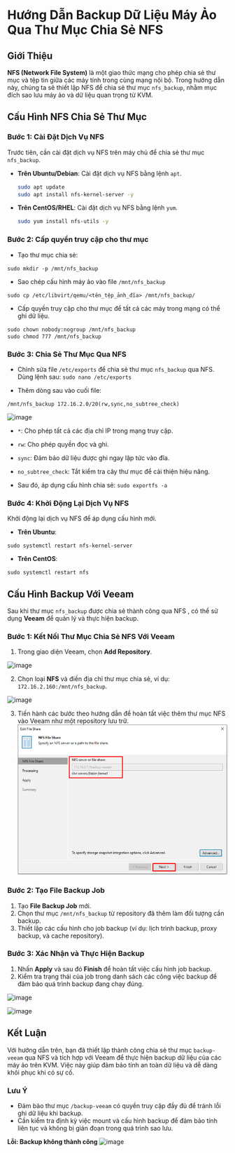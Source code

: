 # Hướng Dẫn Backup Dữ Liệu Máy Ảo Qua Thư Mục Chia Sẻ NFS
## Giới Thiệu
**NFS (Network File System)** là một giao thức mạng cho phép chia sẻ thư mục và tệp tin giữa các máy tính trong cùng mạng nội bộ. Trong hướng dẫn này, chúng ta sẽ thiết lập NFS để chia sẻ thư mục `nfs_backup`, nhằm mục đích sao lưu máy ảo và dữ liệu quan trọng từ KVM.

## Cấu Hình NFS Chia Sẻ Thư Mục

### Bước 1: Cài Đặt Dịch Vụ NFS
Trước tiên, cần cài đặt dịch vụ NFS trên máy chủ để chia sẻ thư mục `nfs_backup`.

- **Trên Ubuntu/Debian**: Cài đặt dịch vụ NFS bằng lệnh `apt`.

    ```bash
    sudo apt update
    sudo apt install nfs-kernel-server -y
    ```

- **Trên CentOS/RHEL**: Cài đặt dịch vụ NFS bằng lệnh `yum`.

    ```bash
    sudo yum install nfs-utils -y
    ```

### Bước 2: Cấp quyền truy cập cho thư mục
- Tạo thư mục chia sẻ:

```
sudo mkdir -p /mnt/nfs_backup
```

- Sao chép cấu hình máy ảo vào file `/mnt/nfs_backup`

```
sudo cp /etc/libvirt/qemu/<tên_tệp_ảnh_đĩa> /mnt/nfs_backup/
```

- Cấp quyền truy cập cho thư mục để tất cả các máy trong mạng có thể ghi dữ liệu.

```
sudo chown nobody:nogroup /mnt/nfs_backup
sudo chmod 777 /mnt/nfs_backup
```

### Bước 3: Chia Sẻ Thư Mục Qua NFS
- Chỉnh sửa file `/etc/exports` để chia sẻ thư mục `nfs_backup` qua NFS. Dùng lệnh sau: `sudo nano /etc/exports`

- Thêm dòng sau vào cuối file:

```
/mnt/nfs_backup 172.16.2.0/20(rw,sync,no_subtree_check)
```

![image](https://github.com/user-attachments/assets/9fa96ac7-82c9-413e-88ef-a7f03c52f9e9)

- `*`: Cho phép tất cả các địa chỉ IP trong mạng truy cập.
- `rw`: Cho phép quyền đọc và ghi.
- `sync`: Đảm bảo dữ liệu được ghi ngay lập tức vào đĩa.
- `no_subtree_check`: Tắt kiểm tra cây thư mục để cải thiện hiệu năng.

- Sau đó, áp dụng cấu hình chia sẻ: `sudo exportfs -a`

### Bước 4: Khởi Động Lại Dịch Vụ NFS
Khởi động lại dịch vụ NFS để áp dụng cấu hình mới.

- **Trên Ubuntu**:
```
sudo systemctl restart nfs-kernel-server
```
- **Trên CentOS**:
```
sudo systemctl restart nfs
```

## Cấu Hình Backup Với Veeam
Sau khi thư mục `nfs_backup` được chia sẻ thành công qua NFS , có thể sử dụng **Veeam** để quản lý và thực hiện backup.

### Bước 1: Kết Nối Thư Mục Chia Sẻ NFS Với Veeam
1. Trong giao diện Veeam, chọn **Add Repository**.

![image](https://github.com/user-attachments/assets/68c97d86-7b9c-4c9b-8d34-683b04d9cb0f)

2. Chọn loại **NFS** và điền địa chỉ thư mục chia sẻ, ví dụ: `172.16.2.160:/mnt/nfs_backup`.

![image](https://github.com/user-attachments/assets/fa3e824e-e110-4729-9dea-4e9eb4318246)

3. Tiến hành các bước theo hướng dẫn để hoàn tất việc thêm thư mục NFS vào Veeam như một repository lưu trữ.
![Command Prompt](https://github.com/cuongnvvietis/NhanHoa/blob/main/Docs/Picture/KVM/Screenshot_43.png) 
### Bước 2: Tạo File Backup Job
1. Tạo **File Backup Job** mới.
2. Chọn thư mục `/mnt/nfs_backup` từ repository đã thêm làm đối tượng cần backup.
3. Thiết lập các cấu hình cho job backup (ví dụ: lịch trình backup, proxy backup, và cache repository).
### Bước 3: Xác Nhận và Thực Hiện Backup
1. Nhấn **Apply** và sau đó **Finish** để hoàn tất việc cấu hình job backup.
2. Kiểm tra trạng thái của job trong danh sách các công việc backup để đảm bảo quá trình backup đang chạy đúng.

![image](https://github.com/user-attachments/assets/db9450d9-7bad-4100-bc49-bafc1f518e47)

![image](https://github.com/user-attachments/assets/b6b10e70-d457-4966-b624-986a1fd157ba)

## Kết Luận
Với hướng dẫn trên, bạn đã thiết lập thành công chia sẻ thư mục `backup-veeam` qua NFS và tích hợp với Veeam để thực hiện backup dữ liệu của các máy ảo trên KVM. Việc này giúp đảm bảo tính an toàn dữ liệu và dễ dàng khôi phục khi có sự cố.

### Lưu Ý
- Đảm bảo thư mục `/backup-veeam` có quyền truy cập đầy đủ để tránh lỗi ghi dữ liệu khi backup.
- Cần kiểm tra định kỳ việc mount và cấu hình backup để đảm bảo tính liên tục và không bị gián đoạn trong quá trình sao lưu.


**Lỗi: Backup không thành công**
![image](https://github.com/user-attachments/assets/07cdb99b-bd73-4f55-9a5d-3975663e4a36)
